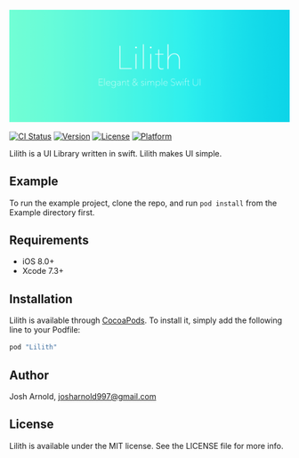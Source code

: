 ![Lilith Banner](/images/banner.png)

[![CI Status](http://img.shields.io/travis/joshuaarnold/Lilith.svg?style=flat)](https://travis-ci.org/joshuaarnold/Lilith)
[![Version](https://img.shields.io/cocoapods/v/Lilith.svg?style=flat)](http://cocoapods.org/pods/Lilith)
[![License](https://img.shields.io/cocoapods/l/Lilith.svg?style=flat)](http://cocoapods.org/pods/Lilith)
[![Platform](https://img.shields.io/cocoapods/p/Lilith.svg?style=flat)](http://cocoapods.org/pods/Lilith)

Lilith is a UI Library written in swift. Lilith makes UI simple.

## Example

To run the example project, clone the repo, and run `pod install` from the Example directory first.

## Requirements
- iOS 8.0+
- Xcode 7.3+

## Installation

Lilith is available through [CocoaPods](http://cocoapods.org). To install
it, simply add the following line to your Podfile:

```ruby
pod "Lilith"
```

## Author

Josh Arnold, josharnold997@gmail.com

## License

Lilith is available under the MIT license. See the LICENSE file for more info.
